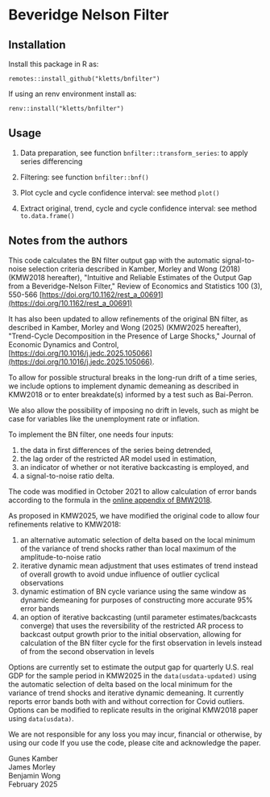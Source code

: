 
# Beveridge Nelson Filter

## Installation

Install this package in R as: 

```
remotes::install_github("kletts/bnfilter")
```

If using an renv environment install as: 

```
renv::install("kletts/bnfilter")
```

## Usage 

1. Data preparation, see function `bnfilter::transform_series`: to apply series differencing

2. Filtering: see function `bnfilter::bnf()` 

3. Plot cycle and cycle confidence interval: see method `plot()`

4. Extract original, trend, cycle and cycle confidence interval: see method `to.data.frame()`

## Notes from the authors 

This code calculates the BN filter output gap with the automatic signal-to-noise selection criteria described in Kamber, Morley and Wong (2018) (KMW2018 hereafter), "Intuitive and Reliable Estimates of the Output Gap from a Beveridge-Nelson Filter," Review of Economics and Statistics 100 (3), 550-566 [https://doi.org/10.1162/rest_a_00691](https://doi.org/10.1162/rest_a_00691)

It has also been updated to allow refinements of the original BN filter, as described in Kamber, Morley and Wong (2025) (KMW2025 hereafter), "Trend-Cycle Decomposition in the Presence of Large Shocks," Journal of Economic Dynamics and Control, [https://doi.org/10.1016/j.jedc.2025.105066](https://doi.org/10.1016/j.jedc.2025.105066).

To allow for possible structural breaks in the long-run drift of a time series, we include options to implement dynamic demeaning as described in KMW2018 or to enter breakdate(s) informed by a test such as Bai-Perron.

We also allow the possibility of imposing no drift in levels, such as might be case for variables like the unemployment rate or inflation.

To implement the BN filter, one needs four inputs: 

1. the data in first differences of the series being detrended, 
2. the lag order of the restricted AR model used in estimation, 
3. an indicator of whether or not iterative backcasting is employed, and 
4. a signal-to-noise ratio delta.

The code was modified in October 2021 to allow calculation of error bands according to the formula in the [online appendix of BMW2018](https://doi.org/10.1162/rest_a_00691).

As proposed in KMW2025, we have modified the original code to allow four refinements relative to KMW2018:

1. an alternative automatic selection of delta based on the local minimum of the variance of trend shocks rather than local maximum of the amplitude-to-noise ratio
2. iterative dynamic mean adjustment that uses estimates of trend instead of overall growth to avoid undue influence of outlier cyclical observations
3. dynamic estimation of BN cycle variance using the same window as dynamic demeaning for purposes of constructing more accurate 95% error bands
4. an option of iterative backcasting (until parameter estimates/backcasts converge) that uses the reversibility of the restricted AR process to backcast output growth prior to the initial observation, allowing for calculation of the BN filter cycle for the first observation in levels instead of from the second observation in levels    

Options are currently set to estimate the output gap for quarterly U.S. real GDP for the sample period in KMW2025 in the `data(usdata-updated)` using the automatic selection of delta based on the local minimum for the variance of trend shocks and iterative dynamic demeaning. It currently reports error bands both with and without correction for Covid outliers. Options can be modified to replicate results in the original KMW2018 paper using `data(usdata)`.

We are not responsible for any loss you may incur, financial or otherwise, by using our code
If you use the code, please cite and acknowledge the paper.

Gunes Kamber<br>
James Morley<br>
Benjamin Wong<br>
February 2025



